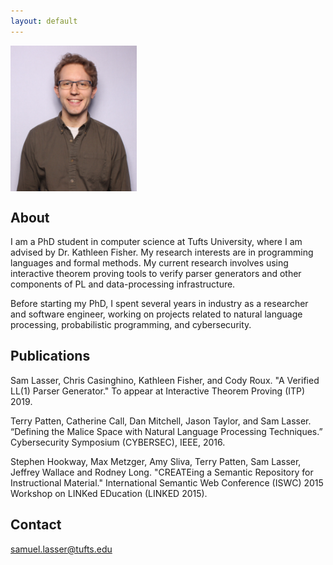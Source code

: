 ```yaml
---
layout: default
---
```


<img src="lasser_photo.png" width="40%" height="40%" align="middle"/>

## About
I am a PhD student in computer science at Tufts University, where I am advised
by Dr. Kathleen Fisher. My research interests are in programming languages and 
formal methods. My current research involves using interactive theorem proving 
tools to verify parser generators and other components of PL and data-processing 
infrastructure.

Before starting my PhD, I spent several years in industry as a researcher and software
engineer, working on projects related to natural language processing, probabilistic
programming, and cybersecurity.

## Publications
Sam Lasser, Chris Casinghino, Kathleen Fisher, and Cody Roux. "A Verified LL(1) Parser 
Generator." To appear at Interactive Theorem Proving (ITP) 2019.

Terry Patten, Catherine Call, Dan Mitchell, Jason Taylor, and Sam Lasser. “Defining the 
Malice Space with Natural Language Processing Techniques.” Cybersecurity Symposium 
(CYBERSEC), IEEE, 2016.

Stephen Hookway, Max Metzger, Amy Sliva, Terry Patten, Sam Lasser, Jeffrey Wallace and 
Rodney Long. "CREATEing a Semantic Repository for Instructional Material." International 
Semantic Web Conference (ISWC) 2015 Workshop on LINKed EDucation (LINKED 2015).

## Contact
samuel.lasser@tufts.edu
